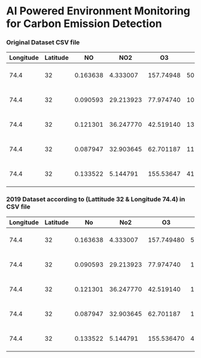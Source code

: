 # AI Powered Environment Monitoring for Carbon Emission Detection

### Original Dataset CSV file
| Longitude | Latitude | NO       | NO2      | O3        | CO         | SO2       | PM2.5      | PM10       | CH4       | Time                |
|-----------|----------|----------|----------|-----------|------------|-----------|------------|------------|-----------|---------------------|
| 74.4      | 32       | 0.163638 | 4.333007 | 157.74948 | 506.70400  | 6.806239  | 96.633316  | 158.45811  | 1262.6068 | 2019-09-15 12:00:00 |
| 74.4      | 32       | 0.090593 | 29.213923| 77.974740 | 1050.17100 | 20.612677 | 127.905020 | 197.64460  | 1272.3113 | 2019-09-15 15:00:00 |
| 74.4      | 32       | 0.121301 | 36.247770| 42.519140 | 1303.39170 | 25.655373 | 139.547210 | 208.79817  | 1271.9192 | 2019-09-15 21:00:00 |
| 74.4      | 32       | 0.087947 | 32.903645| 62.701187 | 1184.75830 | 25.765951 | 131.153980 | 199.12613  | 1271.3221 | 2019-09-15 18:00:00 |
| 74.4      | 32       | 0.133522 | 5.144791 | 155.53647 | 416.21497  | 11.157199 | 73.124880  | 123.20423  | 1261.7310 | 2019-09-16 12:00:00 |

### 2019 Dataset according to (Lattitude 32 & Longitude 74.4) in CSV file
| Longitude | Latitude | No       | No2       | O3         | CO         | PM10      | CH4       | Time                | Year | Month | Hour |
|-----------|----------|----------|-----------|------------|------------|-----------|-----------|---------------------|------|-------|------|
| 74.4      | 32       | 0.163638 | 4.333007  | 157.749480 | 506.70400  | 158.45811 | 1262.6068 | 2019-09-15 12:00:00 | 2019 | 9     | 12   |
| 74.4      | 32       | 0.090593 | 29.213923 | 77.974740  | 1050.17100 | 197.64460 | 1272.3113 | 2019-09-15 15:00:00 | 2019 | 9     | 15   |
| 74.4      | 32       | 0.121301 | 36.247770 | 42.519140  | 1303.39170 | 208.79817 | 1271.9192 | 2019-09-15 21:00:00 | 2019 | 9     | 21   |
| 74.4      | 32       | 0.087947 | 32.903645 | 62.701187  | 1184.75830 | 199.12613 | 1271.3221 | 2019-09-15 18:00:00 | 2019 | 9     | 18   |
| 74.4      | 32       | 0.133522 | 5.144791  | 155.536470 | 416.21497  | 123.20423 | 1261.7310 | 2019-09-16 12:00:00 | 2019 | 9     | 12   |
